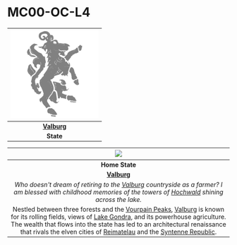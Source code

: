 # MC00-OC-L4

| <img src="https://raw.githubusercontent.com/jesskelsall/astarus-images/main/symbols/5c15a8286ffbedf8.png" height="200" /> |
|:---:|
| **[Valburg](../../civilisations/nilsavnic-alliance/states/valburg.md)** |
| **State** |

| <img src="../../../images/card-icons/lady-crane.png" height="60" /> |
|:---:|
| **Home State** |
| **[Valburg](../../civilisations/nilsavnic-alliance/states/valburg.md)** |
| *Who doesn't dream of retiring to the [Valburg](../../civilisations/nilsavnic-alliance/states/valburg.md) countryside as a farmer? I am blessed with childhood memories of the towers of [Hochwald](../../places/cities/hochwald.md) shining across the lake.* |
| Nestled between three forests and the [Vourpain Peaks](../../places/mountains/vourpain-peaks.md), [Valburg](../../civilisations/nilsavnic-alliance/states/valburg.md) is known for its rolling fields, views of [Lake Gondra](../../places/rivers-lakes/lake-gondra.md), and its powerhouse agriculture. The wealth that flows into the state has led to an architectural renaissance that rivals the elven cities of [Reimatelau](../../civilisations/nilsavnic-alliance/states/reimatelau.md) and the [Syntenne Republic](../../civilisations/syntenne-republic/syntenne-republic.md).  |
